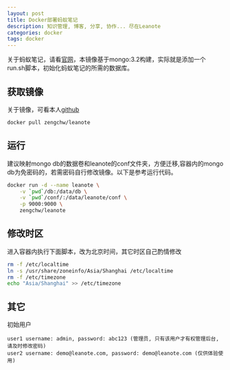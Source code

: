 ```yaml
---
layout: post
title: Docker部署蚂蚁笔记
description: 知识管理, 博客, 分享, 协作... 尽在Leanote
categories: docker
tags: docker
---
```


关于蚂蚁笔记，请看[官网](https://leanote.com/ '官网')，本镜像基于mongo:3.2构建，实际就是添加一个run.sh脚本，初始化蚂蚁笔记的所需的数据库。

## 获取镜像

关于镜像，可看本人[github](https://github.com/zengchw/leanote)

```sh
docker pull zengchw/leanote
```

## 运行

建议映射mongo db的数据卷和leanote的conf文件夹，方便迁移,容器内的mongo db为免密码的，若需密码自行修改镜像。以下是参考运行代码。

```sh
docker run -d --name leanote \
    -v `pwd`/db:/data/db \
    -v `pwd`/conf/:/data/leanote/conf \
    -p 9000:9000 \
    zengchw/leanote
```

## 修改时区

进入容器内执行下面脚本，改为北京时间，其它时区自己酌情修改

```sh
rm -f /etc/localtime 
ln -s /usr/share/zoneinfo/Asia/Shanghai /etc/localtime
rm -f /etc/timezone
echo "Asia/Shanghai" >> /etc/timezone
```

## 其它

初始用户

```
user1 username: admin, password: abc123 (管理员, 只有该用户才有权管理后台, 请及时修改密码)
user2 username: demo@leanote.com, password: demo@leanote.com (仅供体验使用)
```